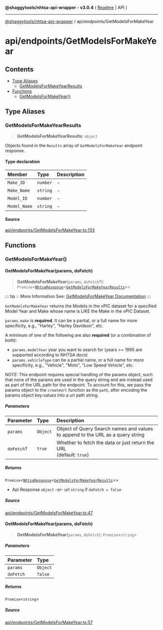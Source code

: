 **@shaggytools/nhtsa-api-wrapper - v3.0.4** ( [Readme](../../index.md) \| API )

***

[@shaggytools/nhtsa-api-wrapper](../../modules.md) / api/endpoints/GetModelsForMakeYear

# api/endpoints/GetModelsForMakeYear

## Contents

- [Type Aliases](GetModelsForMakeYear.md#type-aliases)
  - [GetModelsForMakeYearResults](GetModelsForMakeYear.md#getmodelsformakeyearresults)
- [Functions](GetModelsForMakeYear.md#functions)
  - [GetModelsForMakeYear()](GetModelsForMakeYear.md#getmodelsformakeyear)

## Type Aliases

### GetModelsForMakeYearResults

> **GetModelsForMakeYearResults**: `object`

Objects found in the `Results` array of `GetModelsForMakeYear` endpoint response.

#### Type declaration

| Member | Type | Description |
| :------ | :------ | :------ |
| `Make_ID` | `number` | - |
| `Make_Name` | `string` | - |
| `Model_ID` | `number` | - |
| `Model_Name` | `string` | - |

#### Source

[api/endpoints/GetModelsForMakeYear.ts:133](https://github.com/ShaggyTech/nhtsa-api-wrapper/blob/main/packages/lib/src/api/endpoints/GetModelsForMakeYear.ts#L133)

## Functions

### GetModelsForMakeYear()

#### GetModelsForMakeYear(params, doFetch)

> **GetModelsForMakeYear**(`params`, `doFetch`?): `Promise`\<[`NhtsaResponse`](../types.md#nhtsaresponset)\<[`GetModelsForMakeYearResults`](GetModelsForMakeYear.md#getmodelsformakeyearresults)\>\>

::: tip :bulb: More Information
See: [GetModelsForMakeYear Documentation](/api/endpoints/get-models-for-make-year)
:::

`GetModelsForMakeYear` returns the Models in the vPIC dataset for a specified Model Year and
Make whose name is LIKE the Make in the vPIC Dataset.

`params.make` is **required**. It can be a partial, or a full name for more specificity, e.g.,
"Harley", "Harley Davidson", etc.

A minimum of one of the following are also **required** (or a combination of both):
- `params.modelYear` year you want to search for (years >= 1995 are supported according to NHTSA
  docs)
- `params.vehicleType` can be a partial name, or a full name for more specificity, e.g.,
  "Vehicle", "Moto", "Low Speed Vehicle", etc.

_NOTE:_ This endpoint requires special handling of the params object, such that none of the
params are used in the query string and are instead used as part of the URL path for the
endpoint. To account for this, we pass the params object to the `createUrl` function as the
`path`, after encoding the params object key:values into a url path string.

##### Parameters

| Parameter | Type | Description |
| :------ | :------ | :------ |
| `params` | `Object` | Object of Query Search names and values to append to the URL as a query string |
| `doFetch`? | `true` | Whether to fetch the data or just return the URL<br />(default: `true`) |

##### Returns

`Promise`\<[`NhtsaResponse`](../types.md#nhtsaresponset)\<[`GetModelsForMakeYearResults`](GetModelsForMakeYear.md#getmodelsformakeyearresults)\>\>

- Api Response `object`
-or- url `string` if `doFetch = false`

##### Source

[api/endpoints/GetModelsForMakeYear.ts:47](https://github.com/ShaggyTech/nhtsa-api-wrapper/blob/main/packages/lib/src/api/endpoints/GetModelsForMakeYear.ts#L47)

#### GetModelsForMakeYear(params, doFetch)

> **GetModelsForMakeYear**(`params`, `doFetch`): `Promise`\<`string`\>

##### Parameters

| Parameter | Type |
| :------ | :------ |
| `params` | `Object` |
| `doFetch` | `false` |

##### Returns

`Promise`\<`string`\>

##### Source

[api/endpoints/GetModelsForMakeYear.ts:57](https://github.com/ShaggyTech/nhtsa-api-wrapper/blob/main/packages/lib/src/api/endpoints/GetModelsForMakeYear.ts#L57)

